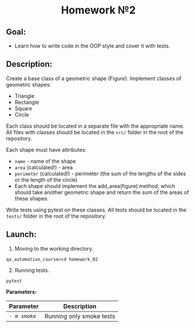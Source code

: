 <h1 align="center">Homework №2</h1>


## Goal:
- Learn how to write code in the OOP style and cover it with tests.

## Description:
Create a base class of a geometric shape (Figure).
Implement classes of geometric shapes:
- Triangle
- Rectangle
- Square
- Circle

Each class should be located in a separate file with the appropriate name.
All files with classes should be located in the ```src/``` folder in the root of the repository.

Each shape must have attributes:
- ```name``` - name of the shape
- ```area``` (calculated!) - area
- ```perimeter``` (calculated!) - perimeter (the sum of the lengths of the sides or the length of the circle)
- Each shape should implement the add_area(figure) method, which should take another geometric shape and return the sum of the areas of these shapes.

Write tests using pytest on these classes.
All tests should be located in the ```tests/``` folder in the root of the repository.

## Launch:

1. Moving to the working directory.
```shell script
qa_automation_course>cd homework_02
```

2. Running tests.
```shell script
pytest
```

**Parameters:**

| Parameter  |  Description |
| ------------ | ------------- |
| `- m smoke` | Running only smoke tests |
